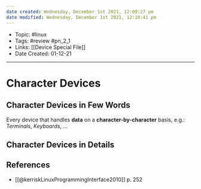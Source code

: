 ```yaml
---
date created: Wednesday, December 1st 2021, 12:09:27 pm
date modified: Wednesday, December 1st 2021, 12:10:41 pm
---
```


- Topic: #linux
- Tags: #review #pn_2_1
- Links: [[Device Special File]]
- Date Created: 01-12-21

---

# Character Devices

## Character Devices in Few Words

Every device that handles **data** on a **character-by-character** basis, e.g.: *Terminals*, *Keyboards*, …

## Character Devices in Details

## References

- [[@kerriskLinuxProgrammingInterface2010]] p. 252
